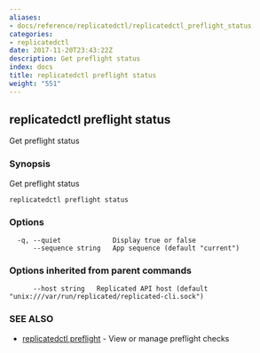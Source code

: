 ```yaml
---
aliases:
- docs/reference/replicatedctl/replicatedctl_preflight_status
categories:
- replicatedctl
date: 2017-11-20T23:43:22Z
description: Get preflight status
index: docs
title: replicatedctl preflight status
weight: "551"
---
```


## replicatedctl preflight status

Get preflight status

### Synopsis


Get preflight status

```
replicatedctl preflight status
```

### Options

```
  -q, --quiet             Display true or false
      --sequence string   App sequence (default "current")
```

### Options inherited from parent commands

```
      --host string   Replicated API host (default "unix:///var/run/replicated/replicated-cli.sock")
```

### SEE ALSO
* [replicatedctl preflight](/api/replicatedctl/replicatedctl_preflight/)	 - View or manage preflight checks

